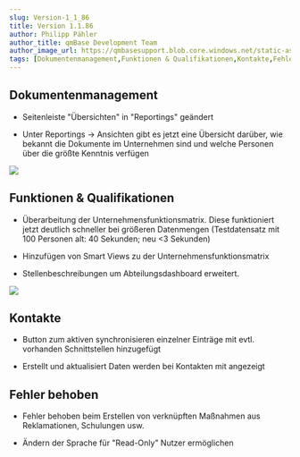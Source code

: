 ```yaml
---
slug: Version-1_1_86
title: Version 1.1.86
author: Philipp Pähler
author_title: qmBase Development Team
author_image_url: https://qmbasesupport.blob.core.windows.net/static-assets/img/persons/paehler_round.png
tags: [Dokumentenmanagement,Funktionen & Qualifikationen,Kontakte,Fehler behoben,Changelog]
---
```

## Dokumentenmanagement

*   Seitenleiste "Übersichten" in "Reportings" geändert

*   Unter Reportings -> Ansichten gibt es jetzt eine Übersicht darüber, wie bekannt die Dokumente im Unternehmen sind und welche Personen über die größte Kenntnis verfügen

![](https://caqadmin.blob.core.windows.net/releasenotes/71-images/mceclip1.png)

## Funktionen & Qualifikationen

*   Überarbeitung der Unternehmensfunktionsmatrix. Diese funktioniert jetzt deutlich schneller bei größeren Datenmengen (Testdatensatz mit 100 Personen alt: 40 Sekunden; neu <3 Sekunden)

*   Hinzufügen von Smart Views zu der Unternehmensfunktionsmatrix

*   Stellenbeschreibungen um Abteilungsdashboard erweitert.

![](https://caqadmin.blob.core.windows.net/releasenotes/71-images/mceclip0.png)

## Kontakte

*   Button zum aktiven synchronisieren einzelner Einträge mit evtl. vorhanden Schnittstellen hinzugefügt

*   Erstellt und aktualisiert Daten werden bei Kontakten mit angezeigt

## Fehler behoben

*   Fehler behoben beim Erstellen von verknüpften Maßnahmen aus Reklamationen, Schulungen usw.

*   Ändern der Sprache für "Read-Only" Nutzer ermöglichen